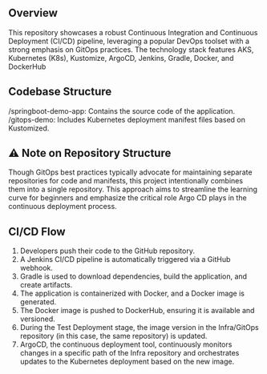 ## Overview

This repository showcases a robust Continuous Integration and Continuous Deployment (CI/CD) pipeline, leveraging a popular DevOps toolset with a strong emphasis on GitOps practices. The technology stack features AKS, Kubernetes (K8s), Kustomize, ArgoCD, Jenkins, Gradle, Docker, and DockerHub

## Codebase Structure

/springboot-demo-app: Contains the source code of the application.
/gitops-demo: Includes Kubernetes deployment manifest files based on Kustomized.

## ⚠️ Note on Repository Structure

Though GitOps best practices typically advocate for maintaining separate repositories for code and manifests, this project intentionally combines them into a single repository. This approach aims to streamline the learning curve for beginners and emphasize the critical role Argo CD plays in the continuous deployment process.

## CI/CD Flow

1. Developers push their code to the GitHub repository.
2. A Jenkins CI/CD pipeline is automatically triggered via a GitHub webhook.
3. Gradle is used to download dependencies, build the application, and create artifacts.
4. The application is containerized with Docker, and a Docker image is generated.
5. The Docker image is pushed to DockerHub, ensuring it is available and versioned.
6. During the Test Deployment stage, the image version in the Infra/GitOps repository (in this case, the same repository) is updated.
7. ArgoCD, the continuous deployment tool, continuously monitors changes in a specific path of the Infra repository and orchestrates updates to the Kubernetes deployment based on the new image.
